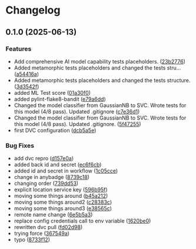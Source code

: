 # Changelog

## 0.1.0 (2025-06-13)


### Features

* Add comprehensive AI model capability tests placeholders. ([23b2776](https://github.com/remla25-team3/model-training/commit/23b2776752eaf70ee04759b6fe2b12fd55173e7f))
* Added metamorphic tests placeholders and changed the tests stru… ([a54416a](https://github.com/remla25-team3/model-training/commit/a54416a16c5c78b734c0e66f1f3b29b57145d65b))
* Added metamorphic tests placeholders and changed the tests structure. ([3d3542f](https://github.com/remla25-team3/model-training/commit/3d3542fdc5694eeacee789cd25c694c069fe53dd))
* added ML Test score ([01a30f0](https://github.com/remla25-team3/model-training/commit/01a30f0ad33230d0fe8199e48a36261b20ca6d66))
* added pylint-flake8-bandit ([e79a6dd](https://github.com/remla25-team3/model-training/commit/e79a6ddd79814c015e0f9294b8344a48c8c49b3e))
* Changed the model classifier from GaussianNB to SVC. Wrote tests for this model (4/8 pass). Updated .gitignore ([c7e36d1](https://github.com/remla25-team3/model-training/commit/c7e36d13b967f4e73d41a8ec852ad8832ddfa5ea))
* Changed the model classifier from GaussianNB to SVC. Wrote tests for this model (4/8 pass). Updated .gitignore. ([5f47255](https://github.com/remla25-team3/model-training/commit/5f472552a6171a037cd8e9e6d1464ad66d94e95e))
* first DVC configuration ([dcb5a5e](https://github.com/remla25-team3/model-training/commit/dcb5a5e22be74e92deb18db952c7964c70da146a))


### Bug Fixes

* add dvc repro ([d157e0a](https://github.com/remla25-team3/model-training/commit/d157e0ad9c91ab6b7a6106a4c2ca682730766cb4))
* added back id and secret ([ec6f6cb](https://github.com/remla25-team3/model-training/commit/ec6f6cb506a4505047eb45a443c8c47436d8c25d))
* added id and secret in workflow ([1c05cce](https://github.com/remla25-team3/model-training/commit/1c05cce9cbbb8dd453a7d4587eda3edd2b65b76d))
* change in anybadge ([8739c18](https://github.com/remla25-team3/model-training/commit/8739c18fd03cd36aa24da54329ec12c6482d143e))
* changing order ([739dd53](https://github.com/remla25-team3/model-training/commit/739dd534b101cfeeb7ea788b98bb8c790aafd14b))
* explicit location service key ([596b95f](https://github.com/remla25-team3/model-training/commit/596b95fdeb0d626b89643e4ef6b53ce856afd9df))
* moving some things around ([b45a212](https://github.com/remla25-team3/model-training/commit/b45a21248b61827ca5b5748e5bb39aa7cf9003c9))
* moving some things around2 ([c28383c](https://github.com/remla25-team3/model-training/commit/c28383cbf2770624275a3203deb7b5fdd9f878d3))
* moving some things around3 ([e38565c](https://github.com/remla25-team3/model-training/commit/e38565c559a61784d2753a0192f55d38b8b84cdd))
* remote name change ([6e5b5a3](https://github.com/remla25-team3/model-training/commit/6e5b5a363647d573cfd2114743912384792a486d))
* replace config credentials call to env variable ([1620be0](https://github.com/remla25-team3/model-training/commit/1620be0d366645ce2ec4d84c0e14367ab72bf6a7))
* rewritten dvc pull ([fd02d98](https://github.com/remla25-team3/model-training/commit/fd02d98fe4a4f6f69a231fafb4edabdd456bff36))
* trying force ([367549a](https://github.com/remla25-team3/model-training/commit/367549a1b167388d50bb12877876281a8d6c08ee))
* typo ([8733f12](https://github.com/remla25-team3/model-training/commit/8733f12c76ccab8e36e8c1c6aaa4e4a2cd5a6190))
